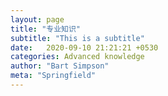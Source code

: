 ```yaml
---
layout: page
title: "专业知识"
subtitle: "This is a subtitle"
date:   2020-09-10 21:21:21 +0530
categories: Advanced knowledge
author: "Bart Simpson"
meta: "Springfield"
---
```


